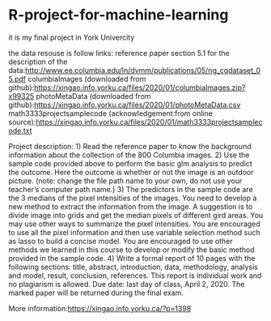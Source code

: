 # R-project-for-machine-learning
it is my final project in York Univercity

the data resouse is follow links:
reference paper section 5.1 for the description of the data:http://www.ee.columbia.edu/ln/dvmm/publications/05/ng_cgdataset_05.pdf
columbiaImages (downloaded from github):https://xingao.info.yorku.ca/files/2020/01/columbiaImages.zip?x99325
photoMetaData (downloaded from github):https://xingao.info.yorku.ca/files/2020/01/photoMetaData.csv
math3333projectsamplecode (acknowledgement:from online source):https://xingao.info.yorku.ca/files/2020/01/math3333projectsamplecode.txt


Project description: 1) Read the reference paper to know the background information about the collection of the 800 Columbia images. 2) Use the sample code provided above to perform the basic glm analysis to predict the outcome. Here the outcome is whether or not the image is an outdoor picture. (note: change the file path name to your own, do not use your teacher’s computer path name.) 3) The predictors in the sample code are the 3 medians of the pixel intensities of the images. You need to develop a new method to extract the information from the image. A suggestion is to divide image into grids and get the median pixels of different gird areas. You may use other ways to summarize the pixel intensities. You are encouraged to use all the pixel information and then use variable selection method such as lasso to build a concise model. You are encouraged to use other methods we learned in this course to develop or modify the basic method provided in the sample code. 4) Write a formal report of 10 pages with the following sections: title, abstract, introduction, data, methodology, analysis and model, result, conclusion, references. This report is individual work and no plagiarism is allowed. Due date: last day of class, April 2, 2020. The marked paper will be returned during the final exam.

More information:https://xingao.info.yorku.ca/?p=1398
